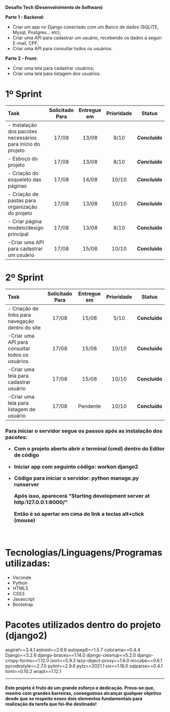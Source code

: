 **Desafio Tech (Desenvolvimento de Software)**

**Parte 1 - Backend:**

- Criar um app no Django conectado com um Banco de dados (SQLITE, Mysql, Postgres... etc);
- Criar uma API para cadastrar um usuário, recebendo os dados a seguir:  E-mail, CPF;
- Criar uma API para consultar todos os usuários.

**Parte 2 - Front:**

- Criar uma tela para cadastrar usuários;
- Criar uma tela para listagem dos usuários.






# 1º Sprint

| Task                                     | Solicitado Para | Entregue em | Prioridade |     Status      |
| :--------------------------------------- | :-------------: | :---------: | :--------: | :-------------: |
| - Instalação dos pacotes necessários para  início do projeto |      17/08      |    13/08    |    9/10    | ***Concluído*** |
| - Esboço do projeto                      |      17/08      |    13/08    |    8/10    | ***Concluído*** |
| - Criação do esqueleto das páginas       |      17/08      |    14/08    |   10/10    | ***Concluído*** |
| - Criação de pastas para organização do projeto |      17/08      |    13/08    |   10/10    | ***Concluído*** |
| - Criar página modelo/design principal   |      17/08      |    13/08    |    8/10    |  **Concluído**  |
| -Criar uma API para cadastrar um usuário |      17/08      |    15/08    |   10/10    |  **Concluído**  |



# 2º Sprint

| Task                                     | Solicitado Para | Entregue em | Prioridade |    Status     |
| :--------------------------------------- | :-------------: | :---------: | :--------: | :-----------: |
| - Criação de links para navegação dentro do site |      17/08      |    15/08    |    5/10    | **Concluído** |
| -Criar uma API para consultar todos os usuários. |      17/08      |    15/08    |   10/10    | **Concluído** |
| -Criar uma tela para cadastrar usuário   |      17/08      |    15/08    |   10/10    | **Concluído** |
| -Criar uma tela para listagem de usuário |      17/08      |  Pendente   |   10/10    | **Concluído** |







<h3>Para iniciar o servidor segue os passos após as instalação dos pacotes:

- Com o projeto aberto abrir o terminal (cmd) dentro do Editor de código


- Iniciar app com seguinte código:  workon django2

- Código para iniciar o servidor: python manage.py runserver

  Após isso, aparecerá "Starting development server at http:127.0.0.1:8000/" 

  Então é só apertar em cima do link a teclas alt+click (mouse)

  ​



<h1>Tecnologias/Linguagens/Programas utilizadas:</h1>

- Vsconde
- Python
- HTML5
- CSS3
- Javascript
- Bootstrap



<h1>Pacotes utilizados dentro do projeto (django2)</h1>

asgiref==3.4.1
astroid==2.6.6
autopep8==1.5.7
colorama==0.4.4
Django==3.2.6
django-braces==1.14.0
django-cleanup==5.2.0
django-crispy-forms==1.12.0
isort==5.9.3
lazy-object-proxy==1.6.0
mccabe==0.6.1
pycodestyle==2.7.0
pylint==2.9.6
pytz==2021.1
six==1.16.0
sqlparse==0.4.1
toml==0.10.2
wrapt==1.12.1

------

#### Este projeto é fruto de um grande esforço e dedicação. Prova-se que, mesmo com grandes barreiras, conseguimos alcançar qualquer objetivo desde que se respeite esses dois elementos fundamentais para realização da tarefa que foi-lhe destinado!